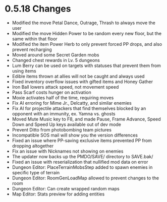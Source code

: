 # 0.5.18 Changes #

* Modified the move Petal Dance, Outrage, Thrash to always move the user
* Modified the move Hidden Power to be random every new floor, but the same within that floor
* Modified the item Power Herb to only prevent forced PP drops, and also prevent recharging
* Moved around some Secret Garden mobs
* Changed chest rewards in Lv. 5 dungeons
* Lum Berry can be used on targets with statuses that prevent them from using items
* Edible items thrown at allies will not be caught and always used
* Fixed inventory overflow issues with gifted items and Honey Gather
* Iron Ball lowers attack speed, not movement speed
* Pass Scarf costs hunger on activation
* Moxie activates half of the time, requiring moves
* Fix AI erroring for Mime Jr., Delcatty, and similar enemies
* Fix AI for projectile attackers that find themselves blocked by an opponent with an immunity, ex. Yamna vs. ghosts
* Moved Mute Music key to F8, and made Pause, Frame Advance, Speed Down and Speed Up keys available out of dev mode
* Prevent Ditto from photobombing team pictures
* Incompatible SOS mail will show you the version differences
* Fixed an issue where PP-saving exclusive items prevented PP from dropping altogether
* Fix an issue with Nicknames not showing on enemies
* The updater now backs up the PMDO/SAVE/ directory to SAVE.bak/
* Fixed an issue with reserialization that nullified mod data on error
* Dungeon Editor: PlaceTerrainMobsStep added to spawn enemies in specific type of terrain
* Dungeon Editor: RoomGenLoadMap allowed to prevent changes to the room
* Dungeon Editor: Can create wrapped random maps
* Map Editor: Stats preview for adding entities